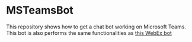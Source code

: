 # MSTeamsBot
This repository shows how to get a chat bot working on Microsoft Teams.
This bot is also performs the same functionalities as <a href="https://github.com/banhao/WebExBot">this WebEx bot</a>
